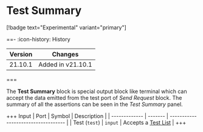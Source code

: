 # Test Summary

[!badge text="Experimental" variant="primary"]

==- :icon-history: History

| Version | Changes           |
| ------- | ----------------- |
| 21.10.1 | Added in v21.10.1 |

===

The **Test Summary** block is special output block like terminal which can accept the data emitted from the test port of *Send Request* block.
The summary of all the assertions can be seen in the *Test Summary* panel.

+++ Input
| Port          | Symbol  | Description                         |
| ------------- | ------- | ----------------------------------- |
| Test (`test`) | `input` | Accepts a [Test List](send-request) |
+++